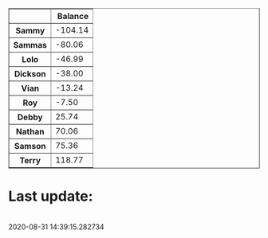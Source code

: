 <table border="1" class="dataframe">
  <thead>
    <tr style="text-align: right;">
      <th></th>
      <th>Balance</th>
    </tr>
  </thead>
  <tbody>
    <tr>
      <th>Sammy</th>
      <td>-104.14</td>
    </tr>
    <tr>
      <th>Sammas</th>
      <td>-80.06</td>
    </tr>
    <tr>
      <th>Lolo</th>
      <td>-46.99</td>
    </tr>
    <tr>
      <th>Dickson</th>
      <td>-38.00</td>
    </tr>
    <tr>
      <th>Vian</th>
      <td>-13.24</td>
    </tr>
    <tr>
      <th>Roy</th>
      <td>-7.50</td>
    </tr>
    <tr>
      <th>Debby</th>
      <td>25.74</td>
    </tr>
    <tr>
      <th>Nathan</th>
      <td>70.06</td>
    </tr>
    <tr>
      <th>Samson</th>
      <td>75.36</td>
    </tr>
    <tr>
      <th>Terry</th>
      <td>118.77</td>
    </tr>
  </tbody>
</table><H1>Last update:</h1><br>2020-08-31 14:39:15.282734